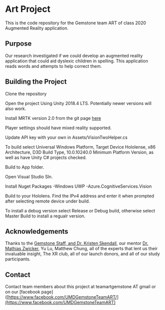 
# Art Project

This is the code repository for the Gemstone team ART of class 2020 Augmented Reality application.


  
## Purpose
Our research investigated if we could develop an augmented reality application that could aid dyslexic children in spelling. This application reads words and attempts to help correct them. 
  

## Building the Project

Clone the repository


Open the project Using Unity 2018.4 LTS. Potentially newer versions will also work.

Install MRTK version 2.0 from the git page [here](https://github.com/microsoft/MixedRealityToolkit-Unity/releases)

  

Player settings should have mixed reality supported.

Update API key with your own in Assets/VisionTwoHelper.cs

  

To build select Universal Windows Platform, Target Device Hololense, x86 Architecture, D3D Build Type, 10.0.10240.0 Minimum Platform Version, as well as have Unity C# projects checked.

Build to App folder.

Open Visual Studio Sln.

  

Install Nuget Packages
	-Windows UWP
	-Azure.CognitiveServices.Vision
  

Build to your Hololens. Find the IPv4 address and enter it when prompted after selecting remote device under build.

To install a debug version select Release or Debug build, otherwise select Master Build to install a regualr version.

## Acknowledgements
Thanks to the [Gemstone Staff, and Dr. Kristen Skendall](http://gemstone.umd.edu/), our mentor [Dr. Mathias Zwicker](https://www.cs.umd.edu/~zwicker/), Yu Lu, Matthew Chung, all of the experts that lent us their invaluable insight, The XR club, all of our launch donors, and all of our study participants.
## Contact
Contact team members about this project at teamartgemstone AT gmail or on our [facebook page]([https://www.facebook.com/UMDGemstoneTeamART/](https://www.facebook.com/UMDGemstoneTeamART)
